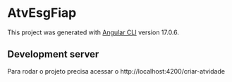 # AtvEsgFiap

This project was generated with [Angular CLI](https://github.com/angular/angular-cli) version 17.0.6.

## Development server

Para rodar o projeto precisa acessar o http://localhost:4200/criar-atvidade 
